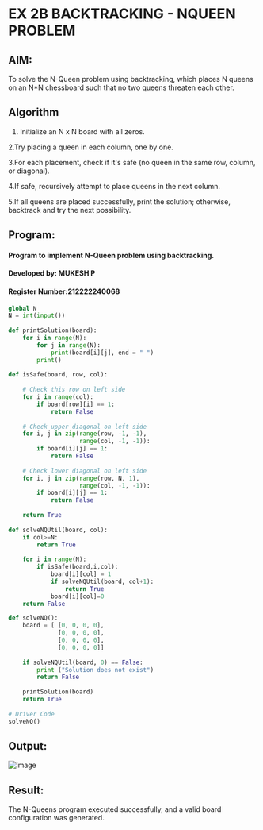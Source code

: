 
# EX 2B BACKTRACKING - NQUEEN PROBLEM

## AIM:
To solve the N-Queen problem using backtracking, which places N queens on an N*N chessboard such that no two queens threaten each other.


## Algorithm
1. Initialize an N x N board with all zeros.
   
2.Try placing a queen in each column, one by one.

3.For each placement, check if it's safe (no queen in the same row, column, or diagonal).

4.If safe, recursively attempt to place queens in the next column.

5.If all queens are placed successfully, print the solution; otherwise, backtrack and try the next possibility.
   

## Program:
#### Program to implement N-Queen problem using backtracking.
#### Developed by: MUKESH P
#### Register Number:212222240068

```py
global N
N = int(input())
 
def printSolution(board):
    for i in range(N):
        for j in range(N):
            print(board[i][j], end = " ")
        print()
 
def isSafe(board, row, col):
 
    # Check this row on left side
    for i in range(col):
        if board[row][i] == 1:
            return False
 
    # Check upper diagonal on left side
    for i, j in zip(range(row, -1, -1),
                    range(col, -1, -1)):
        if board[i][j] == 1:
            return False
 
    # Check lower diagonal on left side
    for i, j in zip(range(row, N, 1),
                    range(col, -1, -1)):
        if board[i][j] == 1:
            return False
 
    return True
 
def solveNQUtil(board, col):
    if col>=N:
        return True
        
    for i in range(N):
        if isSafe(board,i,col):
            board[i][col] = 1
            if solveNQUtil(board, col+1):
                return True
            board[i][col]=0
    return False

def solveNQ():
    board = [ [0, 0, 0, 0],
              [0, 0, 0, 0],
              [0, 0, 0, 0],
              [0, 0, 0, 0]]
              
    if solveNQUtil(board, 0) == False:
        print ("Solution does not exist")
        return False
 
    printSolution(board)
    return True
 
# Driver Code
solveNQ()
```
## Output:

![image](https://github.com/user-attachments/assets/0bb8f784-0fd8-4025-abd0-3bd2c4fdb359)


## Result:
The N-Queens program executed successfully, and a valid board configuration was generated.
